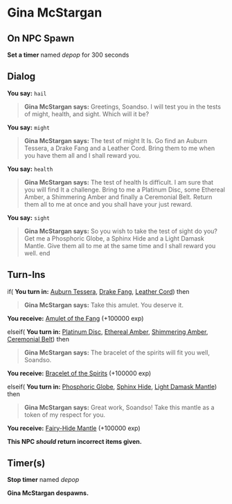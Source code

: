 # Gina McStargan
## On NPC Spawn

**Set a timer** named *depop* for 300 seconds
## Dialog

**You say:** `hail`



>**Gina McStargan says:** Greetings, Soandso. I will test you in the tests of might, health, and sight. Which will it be?

**You say:** `might`



>**Gina McStargan says:** The test of might It Is. Go find an Auburn Tessera, a Drake Fang and a Leather Cord. Bring them to me when you have them all and I shall reward you.

**You say:** `health`



>**Gina McStargan says:** The test of health Is difficult. I am sure that you will find It a challenge. Bring to me a Platinum Disc, some Ethereal Amber, a Shimmering Amber and finally a Ceremonial Belt. Return them all to me at once and you shall have your just reward.

**You say:** `sight`



>**Gina McStargan says:** So you wish to take the test of sight do you? Get me a Phosphoric Globe, a Sphinx Hide and a Light Damask Mantle. Give them all to me at the same time and I shall reward you well.
end

## Turn-Ins



if( **You turn in:** [Auburn Tessera](/item/20934), [Drake Fang](/item/20834), [Leather Cord](/item/20835)) then



>**Gina McStargan says:** Take this amulet.  You deserve it.


 **You receive:**  [Amulet of the Fang](/item/27726) (+100000 exp)

elseif( **You turn in:** [Platinum Disc](/item/20940), [Ethereal Amber](/item/20836), [Shimmering Amber](/item/20837), [Ceremonial Belt](/item/20838)) then 


>**Gina McStargan says:** The bracelet of the spirits will fit you well, Soandso.


 **You receive:**  [Bracelet of the Spirits](/item/27727) (+100000 exp)

elseif( **You turn in:** [Phosphoric Globe](/item/20947), [Sphinx Hide](/item/20839), [Light Damask Mantle](/item/20840)) then 


>**Gina McStargan says:** Great work, Soandso! Take this mantle as a token of my respect for you.


 **You receive:**  [Fairy-Hide Mantle](/item/27728) (+100000 exp)

**This NPC *should* return incorrect items given.**

## Timer(s)

**Stop timer** named *depop*

**Gina McStargan despawns.**




